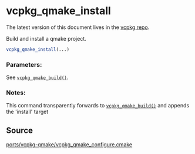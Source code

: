 # vcpkg_qmake_install

The latest version of this document lives in the [vcpkg repo](https://github.com/Microsoft/vcpkg/blob/master/docs/maintainers/ports/vcpkg-qmake/vcpkg_qmake_install.md).

Build and install a qmake project.


```cmake
vcpkg_qmake_install(...)
```

### Parameters:
See [`vcpkg_qmake_build()`](vcpkg_qmake_build.md).

### Notes:
This command transparently forwards to [`vcpkg_qmake_build()`](vcpkg_qmake_build.md)
and appends the 'install' target

## Source
[ports/vcpkg-qmake/vcpkg\_qmake\_configure.cmake](https://github.com/Microsoft/vcpkg/blob/master/ports/vcpkg-qmake/vcpkg_qmake_install.cmake)
